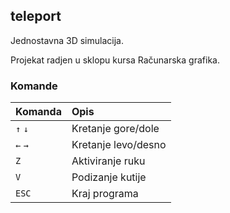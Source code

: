 ## teleport

Jednostavna 3D simulacija.

Projekat radjen u sklopu kursa Računarska grafika.

### Komande

| **Komanda** | **Opis** |
| :---  | :--- |
| `↑` `↓` | Kretanje gore/dole|
| `←` `→` | Kretanje levo/desno |
| `Z` | Aktiviranje ruku |
| `V` | Podizanje kutije |
| `ESC` | Kraj programa |
